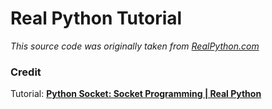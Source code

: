 Real Python Tutorial
==================

_This source code was originally taken from [RealPython.com](https://realpython.com/)_

### Credit 

Tutorial: **[Python Socket: Socket Programming | Real Python](https://realpython.com/python-sockets/)**